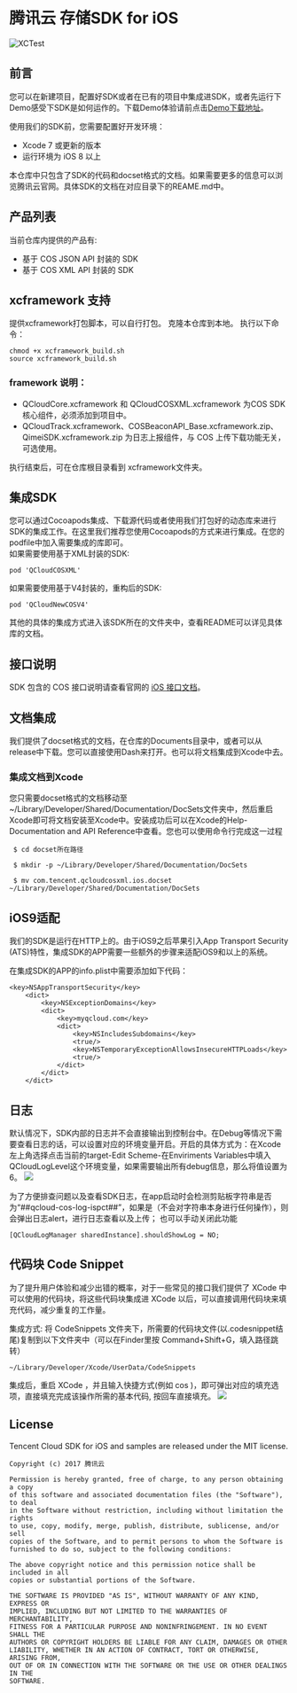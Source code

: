 # 腾讯云 存储SDK for iOS

![XCTest](https://github.com/tencentyun/qcloud-sdk-ios/workflows/XCTest/badge.svg)

## 前言  
您可以在新建项目，配置好SDK或者在已有的项目中集成进SDK，或者先运行下Demo感受下SDK是如何运作的。下载Demo体验请前点击[Demo下载地址](https://github.com/tencentyun/qcloud-sdk-ios-samples.git)。  

使用我们的SDK前，您需要配置好开发环境：  
- Xcode 7 或更新的版本
- 运行环境为 iOS 8 以上       

本仓库中只包含了SDK的代码和docset格式的文档。如果需要更多的信息可以浏览腾讯云官网。具体SDK的文档在对应目录下的REAME.md中。
## 产品列表
当前仓库内提供的产品有:
- 基于 COS JSON API 封装的 SDK
- 基于 COS XML API 封装的 SDK

## xcframework 支持
提供xcframework打包脚本，可以自行打包。
克隆本仓库到本地。
执行以下命令：
```
chmod +x xcframework_build.sh
source xcframework_build.sh
```
### framework 说明：
* QCloudCore.xcframework 和 QCloudCOSXML.xcframework 为COS SDK核心组件，必须添加到项目中。
* QCloudTrack.xcframework、COSBeaconAPI_Base.xcframework.zip、QimeiSDK.xcframework.zip 为日志上报组件，与 COS 上传下载功能无关，可选使用。

执行结束后，可在仓库根目录看到 xcframework文件夹。

## 集成SDK
您可以通过Cocoapods集成、下载源代码或者使用我们打包好的动态库来进行SDK的集成工作。在这里我们推荐您使用Cocoapods的方式来进行集成。在您的podfile中加入需要集成的库即可。    
如果需要使用基于XML封装的SDK:
```
pod 'QCloudCOSXML'
```    
如果需要使用基于V4封装的，重构后的SDK:
```
pod 'QCloudNewCOSV4'
```
其他的具体的集成方式进入该SDK所在的文件夹中，查看README可以详见具体库的文档。

## 接口说明

SDK 包含的 COS 接口说明请查看官网的 [iOS 接口文档](https://cloud.tencent.com/document/product/436/11280)。

## 文档集成
我们提供了docset格式的文档，在仓库的Documents目录中，或者可以从release中下载。您可以直接使用Dash来打开。也可以将文档集成到Xcode中去。
### 集成文档到Xcode
您只需要docset格式的文档移动至 ~/Library/Developer/Shared/Documentation/DocSets文件夹中，然后重启Xcode即可将文档安装至Xcode中。安装成功后可以在Xcode的Help-Documentation and API Reference中查看。您也可以使用命令行完成这一过程
```
 $ cd docset所在路径
```
```
 $ mkdir -p ~/Library/Developer/Shared/Documentation/DocSets
```
```
 $ mv com.tencent.qcloudcosxml.ios.docset ~/Library/Developer/Shared/Documentation/DocSets
```

## iOS9适配
我们的SDK是运行在HTTP上的。由于iOS9之后苹果引入App Transport Security (ATS)特性，集成SDK的APP需要一些额外的步骤来适配iOS9和以上的系统。   

在集成SDK的APP的info.plist中需要添加如下代码：
```
<key>NSAppTransportSecurity</key>
	<dict>
		<key>NSExceptionDomains</key>
		<dict>
			<key>myqcloud.com</key>
			<dict>
				<key>NSIncludesSubdomains</key>
				<true/>
				<key>NSTemporaryExceptionAllowsInsecureHTTPLoads</key>
				<true/>
			</dict>
		</dict>
	</dict>
```

## 日志
默认情况下，SDK内部的日志并不会直接输出到控制台中。在Debug等情况下需要查看日志的话，可以设置对应的环境变量开启。开启的具体方式为：在Xcode左上角选择点击当前的target-Edit Scheme-在Enviriments Variables中填入QCloudLogLevel这个环境变量，如果需要输出所有debug信息，那么将值设置为6。
![](http://picturebad-1253653367.coscd.myqcloud.com/134C210F-6682-4BDF-A801-E146263150D0.png)

为了方便排查问题以及查看SDK日志，在app启动时会检测剪贴板字符串是否为“##qcloud-cos-log-ispct##”，如果是（不会对字符串本身进行任何操作），则会弹出日志alert，进行日志查看以及上传；
也可以手动关闭此功能

```
[QCloudLogManager sharedInstance].shouldShowLog = NO;
```


## 代码块 Code Snippet
为了提升用户体验和减少出错的概率，对于一些常见的接口我们提供了 XCode 中可以使用的代码块，将这些代码块集成进 XCode 以后，可以直接调用代码块来填充代码，减少重复的工作量。    

集成方式: 将 CodeSnippets 文件夹下，所需要的代码块文件(以.codesnippet结尾)复制到以下文件夹中（可以在Finder里按 Command+Shift+G，填入路径跳转）
```
~/Library/Developer/Xcode/UserData/CodeSnippets
```   

集成后，重启 XCode ，并且输入快捷方式(例如 cos )，即可弹出对应的填充选项，直接填充完成该操作所需的基本代码, 按回车直接填充。
![](http://imagebad-1253653367.cosgz.myqcloud.com/code-snippet.png  )
## License
Tencent Cloud SDK for iOS and samples are released under the MIT license.
~~~
Copyright (c) 2017 腾讯云

Permission is hereby granted, free of charge, to any person obtaining a copy
of this software and associated documentation files (the "Software"), to deal
in the Software without restriction, including without limitation the rights
to use, copy, modify, merge, publish, distribute, sublicense, and/or sell
copies of the Software, and to permit persons to whom the Software is
furnished to do so, subject to the following conditions:

The above copyright notice and this permission notice shall be included in all
copies or substantial portions of the Software.

THE SOFTWARE IS PROVIDED "AS IS", WITHOUT WARRANTY OF ANY KIND, EXPRESS OR
IMPLIED, INCLUDING BUT NOT LIMITED TO THE WARRANTIES OF MERCHANTABILITY,
FITNESS FOR A PARTICULAR PURPOSE AND NONINFRINGEMENT. IN NO EVENT SHALL THE
AUTHORS OR COPYRIGHT HOLDERS BE LIABLE FOR ANY CLAIM, DAMAGES OR OTHER
LIABILITY, WHETHER IN AN ACTION OF CONTRACT, TORT OR OTHERWISE, ARISING FROM,
OUT OF OR IN CONNECTION WITH THE SOFTWARE OR THE USE OR OTHER DEALINGS IN THE
SOFTWARE.
~~~
